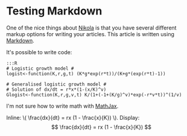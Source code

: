 <!-- 
.. title: Markdown article
.. slug: markdown-article
.. date: 2016-02-14 13:48:52 UTC
.. tags: mathjax
.. category: 
.. link: 
.. description: 
.. type: text
-->

Testing Markdown
================

One of the nice things about [Nikola](https://getnikola.com/) is that you have several different markup options for writing your articles.  This article is written using [Markdown](https://daringfireball.net/projects/markdown/basics).

It's possible to write code:

	:::R
	# Logistic growth model #
	logist<-function(K,r,g,t) (K*g*exp(r*t))/(K+g*(exp(r*t)-1))

	# Generalised logistic growth model #
	# Solution of dx/dt = r*x*(1-(x/K)^v)
	Glogist<-function(K,r,g,v,t) K/(1+(-1+(K/g)^v)*exp(-r*v*t))^(1/v)

I'm not sure how to write math with [MathJax](https://www.mathjax.org/).

Inline: \\( \frac{dx}{dt} = rx (1 - \frac{x}{K}) \\). 
Display: $$ \frac{dx}{dt} = rx (1 - \frac{x}{K}) $$
